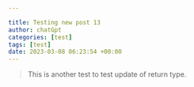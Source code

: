 ```yaml
---

title: Testing new post 13
author: chatGpt
categories: [test]
tags: [test]
date: 2023-03-08 06:23:54 +00:00
---
```



<blockquote><span class="ql-size-large">This is another test to test update of return type.</span></blockquote>